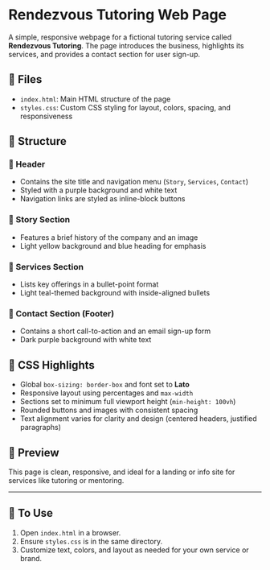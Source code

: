 # Rendezvous Tutoring Web Page

A simple, responsive webpage for a fictional tutoring service called **Rendezvous Tutoring**. The page introduces the business, highlights its services, and provides a contact section for user sign-up.

## 📁 Files

- `index.html`: Main HTML structure of the page
- `styles.css`: Custom CSS styling for layout, colors, spacing, and responsiveness

## 🧱 Structure

### 🔹 Header
- Contains the site title and navigation menu (`Story`, `Services`, `Contact`)
- Styled with a purple background and white text
- Navigation links are styled as inline-block buttons

### 🔹 Story Section
- Features a brief history of the company and an image
- Light yellow background and blue heading for emphasis

### 🔹 Services Section
- Lists key offerings in a bullet-point format
- Light teal-themed background with inside-aligned bullets

### 🔹 Contact Section (Footer)
- Contains a short call-to-action and an email sign-up form
- Dark purple background with white text

## 💄 CSS Highlights

- Global `box-sizing: border-box` and font set to **Lato**
- Responsive layout using percentages and `max-width`
- Sections set to minimum full viewport height (`min-height: 100vh`)
- Rounded buttons and images with consistent spacing
- Text alignment varies for clarity and design (centered headers, justified paragraphs)

## 📸 Preview

This page is clean, responsive, and ideal for a landing or info site for services like tutoring or mentoring.

---

## 🚀 To Use

1. Open `index.html` in a browser.
2. Ensure `styles.css` is in the same directory.
3. Customize text, colors, and layout as needed for your own service or brand.
